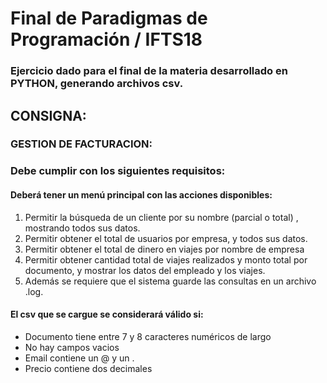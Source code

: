 # Final de Paradigmas de Programación / IFTS18 
### Ejercicio dado para el final de la materia desarrollado en PYTHON, generando archivos csv.

## CONSIGNA: 

### GESTION DE FACTURACION:

### Debe cumplir con los siguientes requisitos:

#### Deberá tener un menú principal con las acciones disponibles:
1. Permitir la búsqueda de un cliente por su nombre (parcial o total) , mostrando todos sus datos. 
2. Permitir obtener el total de usuarios por empresa, y todos sus datos. 
3. Permitir obtener el total de dinero en viajes por nombre de empresa
4. Permitir obtener cantidad total de viajes realizados y monto total por documento, y mostrar los datos del empleado y los viajes.
5. Además se requiere que el sistema guarde las consultas en un archivo .log.

#### El csv que se cargue se considerará válido si:
- Documento tiene entre 7 y 8 caracteres numéricos de largo
- No hay campos vacios
- Email contiene un @ y un .
- Precio contiene dos decimales
